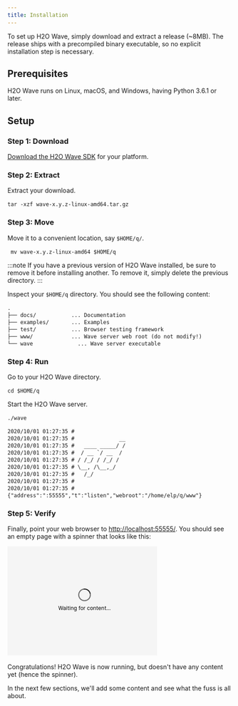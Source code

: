 ```yaml
---
title: Installation
---
```


To set up H2O Wave, simply download and extract a release (~8MB). The release ships with a precompiled binary executable, so no explicit installation step is necessary.

## Prerequisites

H2O Wave runs on Linux, macOS, and Windows, having Python 3.6.1 or later.

## Setup

### Step 1: Download

[Download the H2O Wave SDK](https://github.com/h2oai/wave/releases/latest) for your platform. 

### Step 2: Extract

Extract your download.

```shell
tar -xzf wave-x.y.z-linux-amd64.tar.gz
```
### Step 3: Move

Move it to a convenient location, say `$HOME/q/`.

```shell
 mv wave-x.y.z-linux-amd64 $HOME/q
```

:::note
If you have a previous version of H2O Wave installed, be sure to remove it before installing another. To remove it, simply delete the previous directory.
:::

Inspect your `$HOME/q` directory. You should see the following content:

```
.
├── docs/           ... Documentation
├── examples/       ... Examples
├── test/           ... Browser testing framework
├── www/            ... Wave server web root (do not modify!)
└── wave              ... Wave server executable
```

### Step 4: Run

Go to your H2O Wave directory.

```shell
cd $HOME/q
```

Start the H2O Wave server.

```shell
./wave
```

```
2020/10/01 01:27:35 # 
2020/10/01 01:27:35 #              __
2020/10/01 01:27:35 #   ____ _____/ /
2020/10/01 01:27:35 #  / __ `/ __  /
2020/10/01 01:27:35 # / /_/ / /_/ /
2020/10/01 01:27:35 # \__, /\__,_/
2020/10/01 01:27:35 #   /_/
2020/10/01 01:27:35 # 
2020/10/01 01:27:35 # {"address":":55555","t":"listen","webroot":"/home/elp/q/www"}

```

### Step 5: Verify

Finally, point your web browser to [http://localhost:55555/](http://localhost:55555/). You should see an empty page with a spinner that looks like this:

![spinner](assets/installation__waiting.png)

Congratulations! H2O Wave is now running, but doesn't have any content yet (hence the spinner). 

In the next few sections, we'll add some content and see what the fuss is all about.


